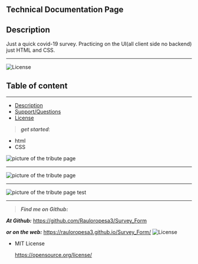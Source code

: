 ## Technical Documentation Page

## Description

Just a quick covid-19 survey. Practicing on the UI(all client side no backend) just HTML and CSS.

---

![License](https://img.shields.io/badge/LICENSE-MIT-maroon)

## Table of content

---

- [Description](#description)
- [Support/Questions](#supportquestions)
- [License](#license)

> **_get started_**:

- html
- CSS

![picture of the tribute page](survey_1.png)

---

![picture of the tribute page](survey_2.png)

---

![picture of the tribute page test](survey_3.png)

---

> **_Find me on Github:_**

**_At Github:_**
<https://github.com/Rauloropesa3/Survey_Form>

**_or on the web:_**
<https://rauloropesa3.github.io/Survey_Form/>
![License](https://img.shields.io/badge/LICENSE-MIT-maroon)

- MIT License

  <https://opensource.org/license/>
